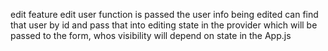 edit feature
  edit user function is passed the user info being edited
  can find that user by id and pass that into editing state in the provider which will be passed to the form, whos visibility will depend on state in the App.js
  